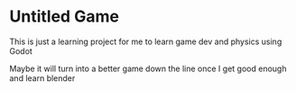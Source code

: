 # Untitled Game

This is just a learning project for me to learn game dev and physics using Godot

Maybe it will turn into a better game down the line once I get good enough and learn blender
